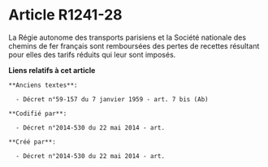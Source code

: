 # Article R1241-28

La Régie autonome des transports parisiens et la Société nationale des chemins de fer français sont remboursées des pertes de
recettes résultant pour elles des tarifs réduits qui leur sont imposés.

**Liens relatifs à cet article**

	**Anciens textes**:

	  - Décret n°59-157 du 7 janvier 1959 - art. 7 bis (Ab)

	**Codifié par**:

	  - Décret n°2014-530 du 22 mai 2014 - art.

	**Créé par**:

	  - Décret n°2014-530 du 22 mai 2014 - art.
